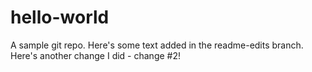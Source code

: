 # hello-world
A sample git repo.
Here's some text added in the readme-edits branch.
Here's another change I did - change #2!
